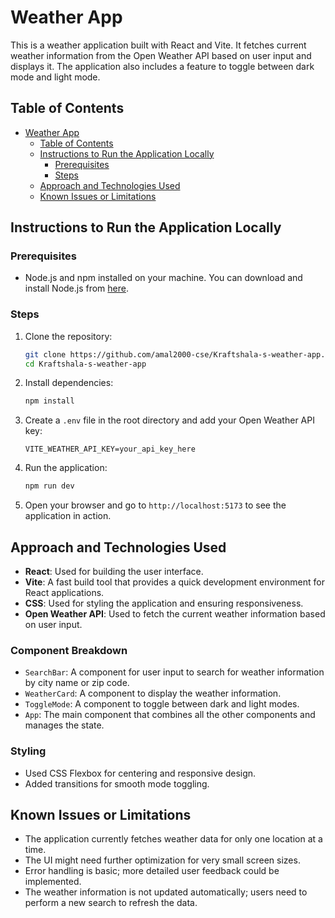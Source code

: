 # Weather App

This is a weather application built with React and Vite. It fetches current weather information from the Open Weather API based on user input and displays it. The application also includes a feature to toggle between dark mode and light mode.

## Table of Contents

- [Weather App](#weather-app)
  - [Table of Contents](#table-of-contents)
  - [Instructions to Run the Application Locally](#instructions-to-run-the-application-locally)
    - [Prerequisites](#prerequisites)
    - [Steps](#steps)
  - [Approach and Technologies Used](#approach-and-technologies-used)
  - [Known Issues or Limitations](#known-issues-or-limitations)

## Instructions to Run the Application Locally

### Prerequisites

- Node.js and npm installed on your machine. You can download and install Node.js from [here](https://nodejs.org/).

### Steps

1. Clone the repository:

    ```bash
    git clone https://github.com/amal2000-cse/Kraftshala-s-weather-app.git
    cd Kraftshala-s-weather-app
    ```

2. Install dependencies:

    ```bash
    npm install
    ```

3. Create a `.env` file in the root directory and add your Open Weather API key:

    ```
    VITE_WEATHER_API_KEY=your_api_key_here
    ```

4. Run the application:

    ```bash
    npm run dev
    ```

5. Open your browser and go to `http://localhost:5173` to see the application in action.

## Approach and Technologies Used

- **React**: Used for building the user interface.
- **Vite**: A fast build tool that provides a quick development environment for React applications.
- **CSS**: Used for styling the application and ensuring responsiveness.
- **Open Weather API**: Used to fetch the current weather information based on user input.

### Component Breakdown

- `SearchBar`: A component for user input to search for weather information by city name or zip code.
- `WeatherCard`: A component to display the weather information.
- `ToggleMode`: A component to toggle between dark and light modes.
- `App`: The main component that combines all the other components and manages the state.

### Styling

- Used CSS Flexbox for centering and responsive design.
- Added transitions for smooth mode toggling.

## Known Issues or Limitations

- The application currently fetches weather data for only one location at a time.
- The UI might need further optimization for very small screen sizes.
- Error handling is basic; more detailed user feedback could be implemented.
- The weather information is not updated automatically; users need to perform a new search to refresh the data.

